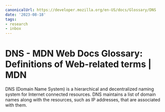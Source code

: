 ```yaml
---
canonicalUrl: https://developer.mozilla.org/en-US/docs/Glossary/DNS
date: '2023-08-18'
tags:
- research
- inbox
---
```


# DNS - MDN Web Docs Glossary: Definitions of Web-related terms | MDN

DNS (Domain Name System) is a hierarchical and decentralized naming system for Internet connected resources. DNS maintains a list of domain names along with the resources, such as IP addresses, that are associated with them.